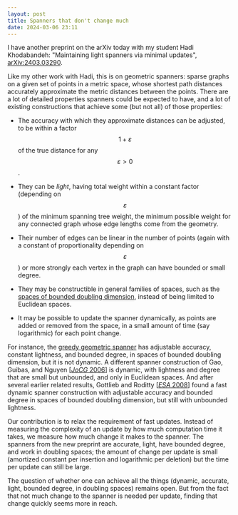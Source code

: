 ```yaml
---
layout: post
title: Spanners that don't change much
date: 2024-03-06 23:11
---
```

I have another preprint on the arXiv today with my student Hadi Khodabandeh: "Maintaining light spanners via minimal updates", [arXiv:2403.03290](https://arxiv.org/abs/2403.03290).

Like my other work with Hadi, this is on geometric spanners: sparse graphs on a given set of points in a metric space, whose shortest path distances accurately approximate the metric distances between the points. There are a lot of detailed properties spanners could be expected to have, and a lot of existing constructions that achieve some (but not all) of those properties:

- The accuracy with which they approximate distances can be adjusted, to be within a factor $$1+\varepsilon$$ of the true distance for any $$\varepsilon>0$$.

- They can be _light_, having total weight within a constant factor (depending on $$\varepsilon$$) of the minimum spanning tree weight, the minimum possible weight for any connected graph whose edge lengths come from the geometry.

- Their number of edges can be linear in the number of points (again with a constant of proportionality depending on $$\varepsilon$$) or more strongly each vertex in the graph can have bounded or small degree.

- They may be constructible in general families of spaces, such as the [spaces of bounded doubling dimension](https://en.wikipedia.org/wiki/Doubling_space), instead of being limited to Euclidean spaces.

- It may be possible to update the spanner dynamically, as points are added or removed from the space, in a small amount of time (say logarithmic) for each point change.

For instance, the [greedy geometric spanner](https://en.wikipedia.org/wiki/Greedy_geometric_spanner) has adjustable accuracy, constant lightness, and bounded degree, in spaces of bounded doubling dimension, but it is not dynamic. A different spanner construction of Gao, Guibas, and Nguyen [[_JoCG_ 2006](https://doi.org/10.1016/j.comgeo.2005.10.001)] is dynamic, with lightness and degree that are small but unbounded, and only in Euclidean spaces. And after several earlier related results, Gottlieb and Roditty  [[_ESA_ 2008](https://doi.org/10.1007/978-3-540-87744-8_40)] found a fast dynamic spanner construction with adjustable accuracy and bounded degree in spaces of bounded doubling dimension, but still with unbounded lightness.

Our contribution is to relax the requirement of fast updates. Instead of measuring the complexity of an update by how much computation time it takes, we measure how much change it makes to the spanner. The spanners from the new preprint are accurate, light, have bounded degree, and work in doubling spaces; the amount of change per update is small (amortized constant per insertion and logarithmic per deletion) but the time per update can still be large.

The question of whether one can achieve all the things (dynamic, accurate, light, bounded degree, in doubling spaces) remains open. But from the fact that not much change to the spanner is needed per update, finding that change quickly seems more in reach.